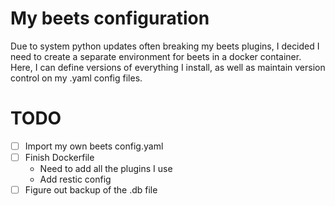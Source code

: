 # My beets configuration
Due to system python updates often breaking my beets plugins, I decided I need to create a separate environment for beets in a docker container. Here, I can define versions of everything I install, as well as maintain version control on my .yaml config files. 

# TODO
- [ ] Import my own beets config.yaml
- [ ] Finish Dockerfile 
  - Need to add all the plugins I use
  - Add restic config
- [ ] Figure out backup of the .db file
